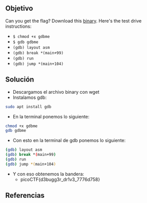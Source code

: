 ## Objetivo
Can you get the flag? Download this [binary](https://artifacts.picoctf.net/c/87/gdbme). Here's the test drive instructions:

- `$ chmod +x gdbme`
- `$ gdb gdbme`
- `(gdb) layout asm`
- `(gdb) break *(main+99)`
- `(gdb) run`
- `(gdb) jump *(main+104)`

## Solución
- Descargamos el archivo binary con wget
- Instalamos gdb:
```bash
sudo apt install gdb
```
- En la terminal ponemos lo siguiente:
```bash
chmod +x gdbme
gdb gdbme
```
- Con esto en la terminal de gdb ponemos lo siguiente:
```bash
(gdb) layout asm
(gdb) break *(main+99)
(gdb) run
(gdb) jump *(main+104)
```
- Y con eso obtenemos la bandera: 
	- picoCTF{d3bugg3r_dr1v3_7776d758}
## Referencias
